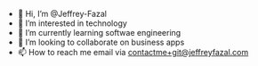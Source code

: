 - 👋 Hi, I’m @Jeffrey-Fazal
- 👀 I’m interested in technology
- 🌱 I’m currently learning softwae engineering
- 💞️ I’m looking to collaborate on business apps
- 📫 How to reach me email via contactme+git@jeffreyfazal.com

